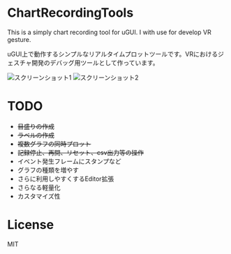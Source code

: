 # ChartRecordingTools
This is a simply chart recording tool for uGUI. I with use for develop VR gesture.<br />

uGUI上で動作するシンプルなリアルタイムプロットツールです。VRにおけるジェスチャ開発のデバッグ用ツールとして作っています。

![スクリーンショット1](https://github.com/sokuhatiku/GraphTool/blob/master/screenshot.gif)
![スクリーンショット2](https://github.com/sokuhatiku/GraphTool/blob/master/screenshot2.gif)

# TODO
* ~~目盛りの作成~~
 * ~~ラベルの作成~~
* ~~複数グラフの同時プロット~~
* ~~記録停止、再開、リセット、csv出力等の操作~~
* イベント発生フレームにスタンプなど
* グラフの種類を増やす
* さらに利用しやすくするEditor拡張
* さらなる軽量化
* カスタマイズ性

# License
MIT

